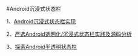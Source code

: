 #Android沉浸式状态栏


1、[Android沉浸式状态栏实现](http://ks.netease.com/blog?id=6650)

2、[严选Android透明化/沉浸式状态栏实践及源码分析](http://ks.netease.com/blog?id=6904)

3、[探索Android半透明状态栏](http://mp.weixin.qq.com/s/NHDnWQHNVxy3KeASgXSnFQ)